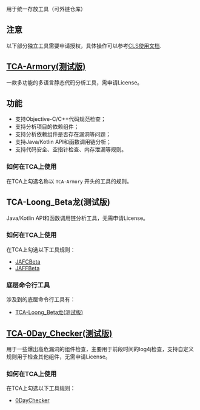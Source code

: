 用于统一存放工具（可外链仓库）

## **注意**
以下部分独立工具需要申请授权，具体操作可以参考[CLS使用文档](https://tencent.github.io/CodeAnalysis/zh/quickStarted/enhanceDeploy.html).

## [TCA-Armory(测试版)](https://github.com/TCATools/TCA-Armory)
一款多功能的多语言静态代码分析工具，需申请License。
## 功能
- 支持Objective-C/C++代码规范检查；
- 支持分析项目的依赖组件；
- 支持分析依赖组件是否存在漏洞等问题；
- 支持Java/Kotlin API和函数调用链分析；
- 支持代码安全、空指针检查、内存泄漏等规则。

### 如何在TCA上使用
在TCA上勾选名称以 `TCA-Armory` 开头的工具的规则。

## TCA-Loong_Beta龙(测试版)
Java/Kotlin API和函数调用链分析工具，无需申请License。

### 如何在TCA上使用
在TCA上勾选以下工具规则：
- [JAFCBeta](../server/projects/main/apps/scan_conf/management/commands/open_source/jafc_beta.json#L4)
- [JAFFBeta](../server/projects/main/apps/scan_conf/management/commands/open_source/jaff_beta.json#L4)

### 底层命令行工具
涉及到的底层命令行工具有：
- [TCA-Loong_Beta龙(测试版)](https://github.com/TCATools/loong_beta)

## [TCA-0Day_Checker(测试版)](https://github.com/TCATools/codedog_0Day_checker)
用于一些爆出高危漏洞的组件检查，主要用于前段时间的log4j检查，支持自定义规则用于检查其他组件，无需申请License。

### 如何在TCA上使用
在TCA上勾选以下工具规则：
- [0DayChecker](../server/projects/main/apps/scan_conf/management/commands/open_source/0daychecker.json#L4)
